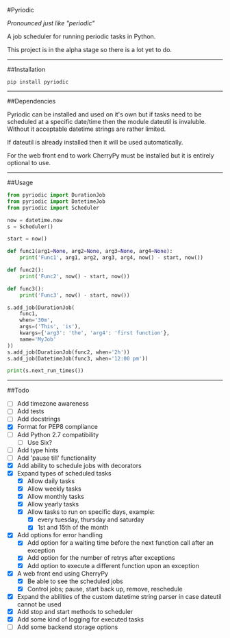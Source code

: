 #Pyriodic

_Pronounced just like "periodic"_

A job scheduler for running periodic tasks in Python.

This project is in the alpha stage so there is a lot yet to do.

---

##Installation

```
pip install pyriodic
```

---

##Dependencies

Pyriodic can be installed and used on it's own but if tasks need to be
scheduled at a specific date/time then the module dateutil is invaluble.
Without it acceptable datetime strings are rather limited.

If dateutil is already installed then it will be used automatically.

For the web front end to work CherryPy must be installed but it is
entirely optional to use.

---

##Usage

```python
from pyriodic import DurationJob
from pyriodic import DatetimeJob
from pyriodic import Scheduler

now = datetime.now
s = Scheduler()

start = now()

def func1(arg1=None, arg2=None, arg3=None, arg4=None):
    print('Func1', arg1, arg2, arg3, arg4, now() - start, now())

def func2():
    print('Func2', now() - start, now())

def func3():
    print('Func3', now() - start, now())

s.add_job(DurationJob(
    func1,
    when='30m',
    args=('This', 'is'),
    kwargs={'arg3': 'the', 'arg4': 'first function'},
    name='MyJob'
))
s.add_job(DurationJob(func2, when='2h'))
s.add_job(DatetimeJob(func3, when='12:00 pm'))

print(s.next_run_times())
```


---

##Todo

- [ ] Add timezone awareness
- [ ] Add tests
- [ ] Add docstrings
- [x] Format for PEP8 compliance
- [ ] Add Python 2.7 compatibility
    - [ ] Use Six?
- [ ] Add type hints
- [ ] Add 'pause till' functionality
- [x] Add ability to schedule jobs with decorators
- [x] Expand types of scheduled tasks
    - [x] Allow daily tasks
    - [x] Allow weekly tasks
    - [x] Allow monthly tasks
    - [x] Allow yearly tasks
    - [x] Allow tasks to run on specific days, example:
        - [x] every tuesday, thursday and saturday
        - [x] 1st and 15th of the month
- [x] Add options for error handling
    - [x] Add option for a waiting time before the next function call
            after an exception
    - [x] Add option for the number of retrys after exceptions
    - [x] Add option to execute a different function upon an exception
- [x] A web front end using CherryPy
    - [x] Be able to see the scheduled jobs
    - [x] Control jobs; pause, start back up, remove, reschedule
- [x] Expand the abilities of the custom datetime string parser in case
        dateutil cannot be used
- [x] Add stop and start methods to scheduler
- [x] Add some kind of logging for executed tasks
- [ ] Add some backend storage options
